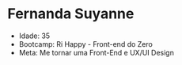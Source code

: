 # Fernanda Suyanne  
- Idade: 35
- Bootcamp: Ri Happy - Front-end do Zero  
- Meta: Me tornar uma Front-End e UX/UI Design 